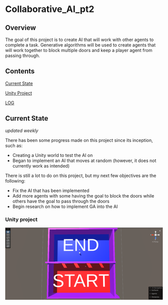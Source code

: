 # Collaborative_AI_pt2
 
## Overview
The goal of this project is to create AI that will work with other agents to complete a task. Generative algorithms will be used to create agents that will work together to block multiple doors and keep a player agent from passing through. 

## Contents
[Current State](#current-state)

[Unity Project](#unity-project)

[LOG](https://github.com/DakotaRo/Collaborative_AI_attempt2/blob/main/LOG.md)

## Current State
*updated weekly*


There has been some progress made on this project since its inception, such as:

* Creating a Unity world to test the AI on
* Began to implement an AI that moves at random (however, it does not currently work as intended)

There is still a lot to do on this project, but my next few objectives are the following:

* Fix the AI that has been implemented
* Add more agents with some having the goal to block the doors while others have the goal to pass through the doors
* Begin research on how to implement GA into the AI

### Unity project
![Unity World Overview](https://github.com/DakotaRo/Collaborative_AI_attempt2/blob/main/images/Unity%20World%20Overview.png)